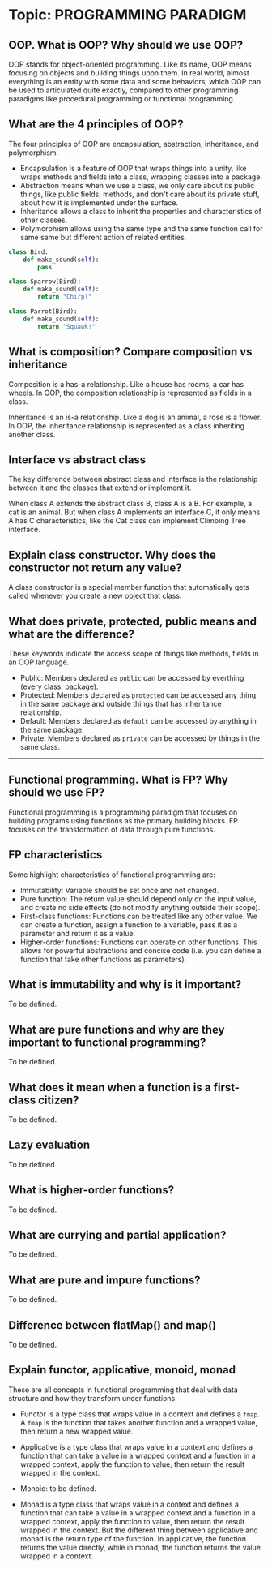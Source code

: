 # Topic: PROGRAMMING PARADIGM

## OOP. What is OOP? Why should we use OOP?

OOP stands for object-oriented programming. Like its name, OOP means focusing on objects and building things upon them. In real world, almost everything is an entity with some data and some behaviors, which OOP can be used to articulated quite exactly, compared to other programming paradigms like procedural programming or functional programming.

## What are the 4 principles of OOP?

The four principles of OOP are encapsulation, abstraction, inheritance, and polymorphism.

- Encapsulation is a feature of OOP that wraps things into a unity, like wraps methods and fields into a class, wrapping classes into a package.
- Abstraction means when we use a class, we only care about its public things, like public fields, methods, and don't care about its private stuff, about how it is implemented under the surface.
- Inheritance allows a class to inherit the properties and characteristics of other classes.
- Polymorphism allows using the same type and the same function call for same same but different action of related entities.
```python
class Bird:
    def make_sound(self):
        pass

class Sparrow(Bird):
    def make_sound(self):
        return "Chirp!"

class Parrot(Bird):
    def make_sound(self):
        return "Squawk!"
```

## What is composition? Compare composition vs inheritance

Composition is a has-a relationship. Like a house has rooms, a car has wheels. In OOP, the composition relationship is represented as fields in a class.

Inheritance is an is-a relationship. Like a dog is an animal, a rose is a flower. In OOP, the inheritance relationship is represented as a class inheriting another class.

## Interface vs abstract class

The key difference between abstract class and interface is the relationship between it and the classes that extend or implement it.

When class A extends the abstract class B, class A is a B. For example, a cat is an animal. But when class A implements an interface C, it only means A has C characteristics, like the Cat class can implement Climbing Tree interface.

## Explain class constructor. Why does the constructor not return any value?

A class constructor is a special member function that automatically gets called whenever you create a new object that class.

## What does private, protected, public means and what are the difference?

These keywords indicate the access scope of things like methods, fields in an OOP language.

- Public: Members declared as `public` can be accessed by everthing (every class, package).
- Protected: Members declared as `protected` can be accessed any thing in the same package and outside things that has inheritance relationship.
- Default: Members declared as `default` can be accessed by anything in the same package.
- Private: Members declared as `private` can be accessed by things in the same class.

------------------------------

## Functional programming. What is FP? Why should we use FP?

Functional programming is a programming paradigm that focuses on building programs using functions as the primary building blocks. FP focuses on the transformation of data through pure functions.

## FP characteristics

Some highlight characteristics of functional programming are:

- Immutability: Variable should be set once and not changed.
- Pure function: The return value should depend only on the input value, and create no side effects (do not modify anything outside their scope).
- First-class functions: Functions can be treated like any other value. We can create a function, assign a function to a variable, pass it as a parameter and return it as a value.
- Higher-order functions: Functions can operate on other functions. This allows for powerful abstractions and concise code (i.e. you can define a function that take other functions as parameters).

## What is immutability and why is it important?

To be defined.

## What are pure functions and why are they important to functional programming?

To be defined.

## What does it mean when a function is a first-class citizen?

To be defined.

## Lazy evaluation

To be defined.

## What is higher-order functions?

To be defined.

## What are currying and partial application?

To be defined.

## What are pure and impure functions?

To be defined.

## Difference between flatMap() and map()

To be defined.

## Explain functor, applicative, monoid, monad
These are all concepts in functional programming that deal with data structure and how they transform under functions.

- Functor is a type class that wraps value in a context and defines a `fmap`. A `fmap` is the function that takes another function and a wrapped value, then return a new wrapped value.

- Applicative is a type class that wraps value in a context and defines a function that can take a value in a wrapped context and a function in a wrapped context, apply the function to value, then return the result wrapped in the context.

- Monoid: to be defined.

- Monad is a type class that wraps value in a context and defines a function that can take a value in a wrapped context and a function in a wrapped context, apply the function to value, then return the result wrapped in the context. But the different thing between applicative and monad is the return type of the function. In applicative, the function returns the value directly, while in monad, the function returns the value wrapped in a context.
